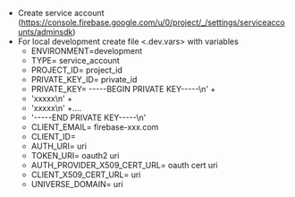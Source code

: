 - Create service account (https://console.firebase.google.com/u/0/project/_/settings/serviceaccounts/adminsdk)
- For local development create file <.dev.vars> with variables
	- ENVIRONMENT=development
	- TYPE= service_account
	- PROJECT_ID= project_id
	- PRIVATE_KEY_ID= private_id
	- PRIVATE_KEY= -----BEGIN PRIVATE KEY-----\n' +
	- 'xxxxx\n' +
	- 'xxxxx\n' +....
	- '-----END PRIVATE KEY-----\n'
	- CLIENT_EMAIL= firebase-xxx.com
	- CLIENT_ID= <number>
	- AUTH_URI= uri
	- TOKEN_URI= oauth2 uri
	- AUTH_PROVIDER_X509_CERT_URL= oauth cert uri
	- CLIENT_X509_CERT_URL= uri
	- UNIVERSE_DOMAIN= uri

